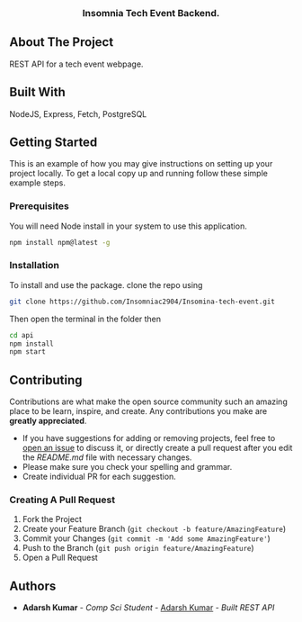 <br/>
<p align="center">
  <h3 align="center">Insomnia Tech Event Backend.</h3>
</p>

## About The Project  

REST API for a tech event webpage. 


## Built With

NodeJS, Express, Fetch, PostgreSQL

## Getting Started

This is an example of how you may give instructions on setting up your project locally.
To get a local copy up and running follow these simple example steps.

### Prerequisites

You will need Node install in your system to use this application.
```sh
npm install npm@latest -g
```

### Installation

To install and use the package. clone the repo using
```sh
git clone https://github.com/Insomniac2904/Insomina-tech-event.git
```
Then open the terminal in the folder then  

```sh
cd api
npm install
npm start
```

## Contributing

Contributions are what make the open source community such an amazing place to be learn, inspire, and create. Any contributions you make are **greatly appreciated**.
* If you have suggestions for adding or removing projects, feel free to [open an issue](https://github.com/insomniac2904/Insomina-tech-event/issues/new) to discuss it, or directly create a pull request after you edit the *README.md* file with necessary changes.
* Please make sure you check your spelling and grammar.
* Create individual PR for each suggestion.

### Creating A Pull Request

1. Fork the Project
2. Create your Feature Branch (`git checkout -b feature/AmazingFeature`)
3. Commit your Changes (`git commit -m 'Add some AmazingFeature'`)
4. Push to the Branch (`git push origin feature/AmazingFeature`)
5. Open a Pull Request

## Authors

* **Adarsh Kumar** - *Comp Sci Student* - [Adarsh Kumar](https://github.com/insomiac2904/) - *Built REST API*


